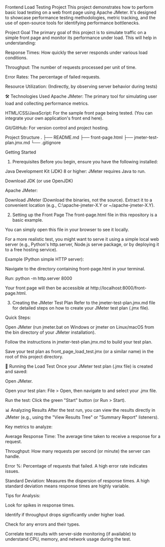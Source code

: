 Frontend Load Testing Project
This project demonstrates how to perform basic load testing on a web front page using Apache JMeter. It's designed to showcase performance testing methodologies, metric tracking, and the use of open-source tools for identifying performance bottlenecks.

Project Goal
The primary goal of this project is to simulate traffic on a simple front page and monitor its performance under load. This will help in understanding:

Response Times: How quickly the server responds under various load conditions.

Throughput: The number of requests processed per unit of time.

Error Rates: The percentage of failed requests.

Resource Utilization: (Indirectly, by observing server behavior during tests)

🛠️ Technologies Used
Apache JMeter: The primary tool for simulating user load and collecting performance metrics.

HTML/CSS/JavaScript: For the sample front page being tested. (You can integrate your own application's front end here).

Git/GitHub: For version control and project hosting.

 Project Structure
.
├── README.md
├── front-page.html
├── jmeter-test-plan.jmx.md
└── .gitignore

 Getting Started
1. Prerequisites
Before you begin, ensure you have the following installed:

Java Development Kit (JDK) 8 or higher: JMeter requires Java to run.

Download JDK (or use OpenJDK)

Apache JMeter:

Download JMeter (Download the binaries, not the source). Extract it to a convenient location (e.g., C:\apache-jmeter-X.Y or ~/apache-jmeter-X.Y).

2. Setting up the Front Page
The front-page.html file in this repository is a basic example.

You can simply open this file in your browser to see it locally.

For a more realistic test, you might want to serve it using a simple local web server (e.g., Python's http.server, Node.js serve package, or by deploying it to a free hosting service).

Example (Python simple HTTP server):

Navigate to the directory containing front-page.html in your terminal.

Run: python -m http.server 8000

Your front page will then be accessible at http://localhost:8000/front-page.html.

3. Creating the JMeter Test Plan
Refer to the jmeter-test-plan.jmx.md file for detailed steps on how to create your JMeter test plan (.jmx file).

Quick Steps:

Open JMeter (run jmeter.bat on Windows or jmeter on Linux/macOS from the bin directory of your JMeter installation).

Follow the instructions in jmeter-test-plan.jmx.md to build your test plan.

Save your test plan as front_page_load_test.jmx (or a similar name) in the root of this project directory.

🏃 Running the Load Test
Once your JMeter test plan (.jmx file) is created and saved:

Open JMeter.

Open your test plan: File > Open, then navigate to and select your .jmx file.

Run the test: Click the green "Start" button (or Run > Start).

📊 Analyzing Results
After the test run, you can view the results directly in JMeter (e.g., using the "View Results Tree" or "Summary Report" listeners).

Key metrics to analyze:

Average Response Time: The average time taken to receive a response for a request.

Throughput: How many requests per second (or minute) the server can handle.

Error %: Percentage of requests that failed. A high error rate indicates issues.

Standard Deviation: Measures the dispersion of response times. A high standard deviation means response times are highly variable.

Tips for Analysis:

Look for spikes in response times.

Identify if throughput drops significantly under higher load.

Check for any errors and their types.

Correlate test results with server-side monitoring (if available) to understand CPU, memory, and network usage during the test.
